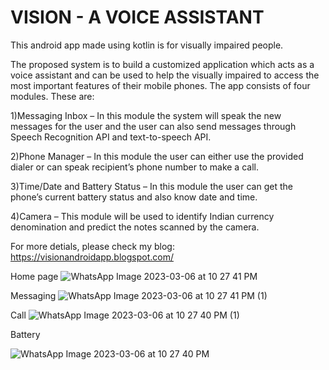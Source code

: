 # VISION - A VOICE ASSISTANT

This android app made using kotlin is for visually impaired people.

The proposed system is to build a customized application which acts as a voice assistant and can be used to help the visually impaired to access the most important features of their mobile phones. The app consists of four modules. These are:


1)Messaging Inbox – In this module the system will speak the new messages for the user and the user can also send messages through Speech Recognition API and text-to-speech API.

2)Phone Manager – In this module the user can either use the provided dialer or can speak recipient’s phone number to make a call.

3)Time/Date and Battery Status – In this module the user can get the phone’s current battery status and also know date and time.

4)Camera – This module will be used to identify Indian currency denomination and predict the notes scanned by the camera.    

For more detials, please check my blog:
https://visionandroidapp.blogspot.com/

Home page
![WhatsApp Image 2023-03-06 at 10 27 41 PM](https://user-images.githubusercontent.com/54105823/223183687-811c6653-801c-4699-a7ee-44f0f323a6d2.jpeg)

Messaging
![WhatsApp Image 2023-03-06 at 10 27 41 PM (1)](https://user-images.githubusercontent.com/54105823/223183784-6a8c480a-d271-43b0-8bec-7be9c4d15a62.jpeg)

Call
![WhatsApp Image 2023-03-06 at 10 27 40 PM (1)](https://user-images.githubusercontent.com/54105823/223183866-71040bd6-62ff-4ce4-9c25-43eb9b5d90d9.jpeg)

Battery

![WhatsApp Image 2023-03-06 at 10 27 40 PM](https://user-images.githubusercontent.com/54105823/223183928-d9e172e5-1f6d-48a4-a988-fea373ae8fc5.jpeg)


